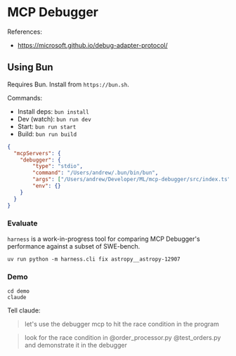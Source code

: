 # MCP Debugger

References:
-  https://microsoft.github.io/debug-adapter-protocol/

## Using Bun

Requires Bun. Install from `https://bun.sh`.

Commands:
- Install deps: `bun install`
- Dev (watch): `bun run dev`
- Start: `bun run start`
- Build: `bun run build`

```json
{
  "mcpServers": {
    "debugger": {
        "type": "stdio",
        "command": "/Users/andrew/.bun/bin/bun",
        "args": ["/Users/andrew/Developer/ML/mcp-debugger/src/index.ts"],
        "env": {}
    }
  }
}
```

### Evaluate

`harness` is a work-in-progress tool for comparing MCP Debugger's performance against a subset of SWE-bench.

```
uv run python -m harness.cli fix astropy__astropy-12907
```


### Demo

```
cd demo
claude
```

Tell claude:
> let's use the debugger mcp to hit the race condition in the program

> look for the race condition in @order_processor.py @test_orders.py and demonstrate it in the debugger

